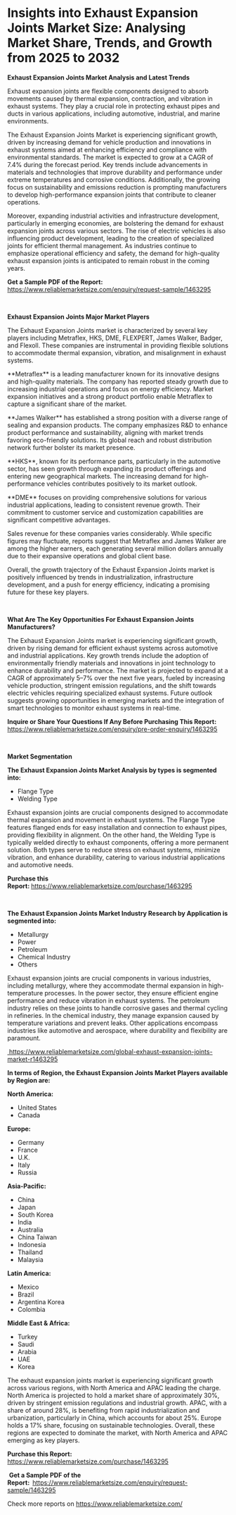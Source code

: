 <p><h1>Insights into Exhaust Expansion Joints Market Size: Analysing Market Share, Trends, and Growth from 2025 to 2032</h1></p><p><strong>Exhaust Expansion Joints Market Analysis and Latest Trends</strong></p>
<p><p>Exhaust expansion joints are flexible components designed to absorb movements caused by thermal expansion, contraction, and vibration in exhaust systems. They play a crucial role in protecting exhaust pipes and ducts in various applications, including automotive, industrial, and marine environments. </p><p>The Exhaust Expansion Joints Market is experiencing significant growth, driven by increasing demand for vehicle production and innovations in exhaust systems aimed at enhancing efficiency and compliance with environmental standards. The market is expected to grow at a CAGR of 7.4% during the forecast period. Key trends include advancements in materials and technologies that improve durability and performance under extreme temperatures and corrosive conditions. Additionally, the growing focus on sustainability and emissions reduction is prompting manufacturers to develop high-performance expansion joints that contribute to cleaner operations.</p><p>Moreover, expanding industrial activities and infrastructure development, particularly in emerging economies, are bolstering the demand for exhaust expansion joints across various sectors. The rise of electric vehicles is also influencing product development, leading to the creation of specialized joints for efficient thermal management. As industries continue to emphasize operational efficiency and safety, the demand for high-quality exhaust expansion joints is anticipated to remain robust in the coming years.</p></p>
<p><strong>Get a Sample PDF of the Report:&nbsp;</strong> <a href="https://www.reliablemarketsize.com/enquiry/request-sample/1463295?utm_campaign=1998&utm_medium=2&utm_source=Github&utm_content=ia&utm_term=18022025&utm_id=exhaust-expansion-joints">https://www.reliablemarketsize.com/enquiry/request-sample/1463295</a></p>
<p>&nbsp;</p>
<p><strong>Exhaust Expansion Joints Major Market Players</strong></p>
<p><p>The Exhaust Expansion Joints market is characterized by several key players including Metraflex, HKS, DME, FLEXPERT, James Walker, Badger, and Flexoll. These companies are instrumental in providing flexible solutions to accommodate thermal expansion, vibration, and misalignment in exhaust systems.</p><p>**Metraflex** is a leading manufacturer known for its innovative designs and high-quality materials. The company has reported steady growth due to increasing industrial operations and focus on energy efficiency. Market expansion initiatives and a strong product portfolio enable Metraflex to capture a significant share of the market.</p><p>**James Walker** has established a strong position with a diverse range of sealing and expansion products. The company emphasizes R&D to enhance product performance and sustainability, aligning with market trends favoring eco-friendly solutions. Its global reach and robust distribution network further bolster its market presence.</p><p>**HKS**, known for its performance parts, particularly in the automotive sector, has seen growth through expanding its product offerings and entering new geographical markets. The increasing demand for high-performance vehicles contributes positively to its market outlook.</p><p>**DME** focuses on providing comprehensive solutions for various industrial applications, leading to consistent revenue growth. Their commitment to customer service and customization capabilities are significant competitive advantages.</p><p>Sales revenue for these companies varies considerably. While specific figures may fluctuate, reports suggest that Metraflex and James Walker are among the higher earners, each generating several million dollars annually due to their expansive operations and global client base.</p><p>Overall, the growth trajectory of the Exhaust Expansion Joints market is positively influenced by trends in industrialization, infrastructure development, and a push for energy efficiency, indicating a promising future for these key players.</p></p>
<p>&nbsp;</p>
<p><strong>What Are The Key Opportunities For Exhaust Expansion Joints Manufacturers?</strong></p>
<p><p>The Exhaust Expansion Joints market is experiencing significant growth, driven by rising demand for efficient exhaust systems across automotive and industrial applications. Key growth trends include the adoption of environmentally friendly materials and innovations in joint technology to enhance durability and performance. The market is projected to expand at a CAGR of approximately 5–7% over the next five years, fueled by increasing vehicle production, stringent emission regulations, and the shift towards electric vehicles requiring specialized exhaust systems. Future outlook suggests growing opportunities in emerging markets and the integration of smart technologies to monitor exhaust systems in real-time.</p></p>
<p><strong>Inquire or Share Your Questions If Any Before Purchasing This Report:</strong> <a href="https://www.reliablemarketsize.com/enquiry/pre-order-enquiry/1463295?utm_campaign=1998&utm_medium=2&utm_source=Github&utm_content=ia&utm_term=18022025&utm_id=exhaust-expansion-joints">https://www.reliablemarketsize.com/enquiry/pre-order-enquiry/1463295</a></p>
<p>&nbsp;</p>
<p><strong>Market Segmentation</strong></p>
<p><strong>The Exhaust Expansion Joints Market Analysis by types is segmented into:</strong></p>
<p><ul><li>Flange Type</li><li>Welding Type</li></ul></p>
<p><p>Exhaust expansion joints are crucial components designed to accommodate thermal expansion and movement in exhaust systems. The Flange Type features flanged ends for easy installation and connection to exhaust pipes, providing flexibility in alignment. On the other hand, the Welding Type is typically welded directly to exhaust components, offering a more permanent solution. Both types serve to reduce stress on exhaust systems, minimize vibration, and enhance durability, catering to various industrial applications and automotive needs.</p></p>
<p><strong>Purchase this Report:&nbsp;</strong><a href="https://www.reliablemarketsize.com/purchase/1463295?utm_campaign=1998&utm_medium=2&utm_source=Github&utm_content=ia&utm_term=18022025&utm_id=exhaust-expansion-joints">https://www.reliablemarketsize.com/purchase/1463295</a></p>
<p>&nbsp;</p>
<p><strong>The Exhaust Expansion Joints Market Industry Research by Application is segmented into:</strong></p>
<p><ul><li>Metallurgy</li><li>Power</li><li>Petroleum</li><li>Chemical Industry</li><li>Others</li></ul></p>
<p><p>Exhaust expansion joints are crucial components in various industries, including metallurgy, where they accommodate thermal expansion in high-temperature processes. In the power sector, they ensure efficient engine performance and reduce vibration in exhaust systems. The petroleum industry relies on these joints to handle corrosive gases and thermal cycling in refineries. In the chemical industry, they manage expansion caused by temperature variations and prevent leaks. Other applications encompass industries like automotive and aerospace, where durability and flexibility are paramount.</p></p>
<p><a href="https://www.reliablemarketsize.com/global-exhaust-expansion-joints-market-r1463295?utm_campaign=1998&utm_medium=2&utm_source=Github&utm_content=ia&utm_term=18022025&utm_id=exhaust-expansion-joints">&nbsp;https://www.reliablemarketsize.com/global-exhaust-expansion-joints-market-r1463295</a></p>
<p><strong>In terms of Region, the Exhaust Expansion Joints Market Players available by Region are:</strong></p>
<p>
    <p> <strong> North America: </strong>
        <ul>
            <li>United States</li>
            <li>Canada</li>
        </ul>
        </p> 
    <p> <strong> Europe: </strong>
        <ul>
            <li>Germany</li>
            <li>France</li>
            <li>U.K.</li>
            <li>Italy</li>
            <li>Russia</li>
        </ul>
        </p> 
    <p> <strong> Asia-Pacific: </strong>
        <ul>
            <li>China</li>
            <li>Japan</li>
            <li>South Korea</li>
            <li>India</li>
            <li>Australia</li>
            <li>China Taiwan</li>
            <li>Indonesia</li>
            <li>Thailand</li>
            <li>Malaysia</li>
        </ul>
        </p> 
    <p> <strong> Latin America: </strong>
        <ul>
            <li>Mexico</li>
            <li>Brazil</li>
            <li>Argentina Korea</li>
            <li>Colombia</li>
        </ul>
        </p> 
    <p> <strong> Middle East & Africa: </strong>
        <ul>
            <li>Turkey</li>
            <li>Saudi</li>
            <li>Arabia</li>
            <li>UAE</li>
            <li>Korea</li>
        </ul>
    </p>
    </p>
<p><p>The exhaust expansion joints market is experiencing significant growth across various regions, with North America and APAC leading the charge. North America is projected to hold a market share of approximately 30%, driven by stringent emission regulations and industrial growth. APAC, with a share of around 28%, is benefiting from rapid industrialization and urbanization, particularly in China, which accounts for about 25%. Europe holds a 17% share, focusing on sustainable technologies. Overall, these regions are expected to dominate the market, with North America and APAC emerging as key players.</p></p>
<p><strong>Purchase this Report: </strong><a href="https://www.reliablemarketsize.com/purchase/1463295?utm_campaign=1998&utm_medium=2&utm_source=Github&utm_content=ia&utm_term=18022025&utm_id=exhaust-expansion-joints">https://www.reliablemarketsize.com/purchase/1463295</a></p>
<p>&nbsp;<strong>Get a Sample PDF of the Report:&nbsp;&nbsp;</strong><a href="https://www.reliablemarketsize.com/enquiry/request-sample/1463295?utm_campaign=1998&utm_medium=2&utm_source=Github&utm_content=ia&utm_term=18022025&utm_id=exhaust-expansion-joints">https://www.reliablemarketsize.com/enquiry/request-sample/1463295</a></p>
<p><strong></strong></p>
<p>Check more reports on <a href="https://www.reliablemarketsize.com/?utm_campaign=1998&utm_medium=2&utm_source=Github&utm_content=ia&utm_term=18022025&utm_id=exhaust-expansion-joints">https://www.reliablemarketsize.com/</a></p>